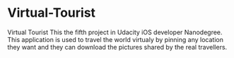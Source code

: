 # Virtual-Tourist
Virtual Tourist
This the fifth project in Udacity iOS developer Nanodegree. This application is used to travel the world virtualy by pinning any location they want and they can download the pictures shared by the real travellers.
